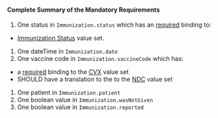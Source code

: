 #### Complete Summary of the Mandatory Requirements

1.  One status in `Immunization.status` which has an [required](http://hl7-fhir.github.io/terminologies.html#required) binding to:
-  [Immunization Status] value set.
1.  One dateTime in `Immunization.date`
1.  One vaccine code in `Immunization.vaccineCode` which has:
-   a [required](http://hl7-fhir.github.io/terminologies.html#required) binding to the [CVX] value set
-   SHOULD have a translation to the to the [NDC] value set
1.  One patient in `Immunization.patient`
1.  One boolean value in `Immunization.wasNotGiven`
1.  One boolean value in `Immunization.reported`

  [Immunization Status]: valueset-daf-core-immunization-status.html
  [CVX]: valueset-daf-cvx.html
  [NDC]: valueset-daf-ndc-vaccine-codes.html